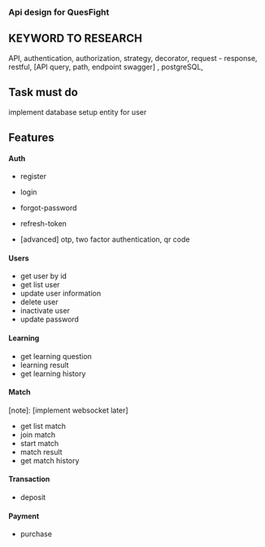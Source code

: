 ### Api design for QuesFight

## KEYWORD TO RESEARCH
API, authentication, authorization, strategy, decorator, request - response, restful, [API query, path, endpoint swagger] , postgreSQL,


## Task must do
implement database
setup entity for user

## Features

#### Auth
- register
- login
- forgot-password
- refresh-token

- [advanced] otp, two factor authentication, qr code

#### Users
- get user by id
- get list user
- update user information
- delete user
- inactivate user
- update password


#### Learning
- get learning question
- learning result
- get learning history


#### Match
[note]:  [implement websocket later]
- get list match
- join match
- start match
- match result
- get match history

#### Transaction

- deposit

#### Payment
- purchase
